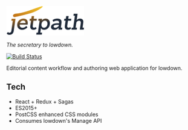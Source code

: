 <img src="/branding/logo.png?raw=true" width="206" alt="Jetpath Logo">

*The secretary to lowdown.*

[![Build Status](https://travis-ci.org/brudil/jetpath.svg?branch=master)](https://travis-ci.org/brudil/jetpath)


Editorial content workflow and authoring web application for lowdown.

## Tech

* React + Redux + Sagas
* ES2015+
* PostCSS enhanced CSS modules
* Consumes lowdown's Manage API
